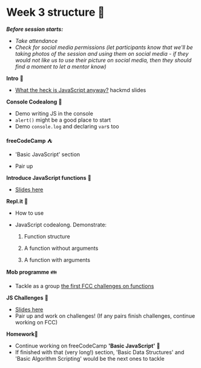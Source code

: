 # Week 3 structure :information_desk_person:

**_Before session starts:_**

- _Take attendance_
- _Check for social media permissions (let participants know that we'll be taking photos of the session and using them on social media - if they would not like us to use their picture on social media, then they should find a moment to let a mentor know)_

**Intro** :wave:

- [What the heck is JavaScript anyway?](https://hackmd.io/9vIkK0DYRe-_AqLpU9wA_g) hackmd slides

**Console Codealong** :eyes:

- Demo writing JS in the console
- `alert()` might be a good place to start
- Demo `console.log` and declaring `var`s too

**freeCodeCamp** :tent:

- 'Basic JavaScript' section

- Pair up

**Introduce JavaScript functions** :dizzy:

- [Slides here](https://hackmd.io/R-qlj2BfTYCkWr3_KbXYEA)

**Repl.it** :book:

- How to use
- JavaScript codealong. Demonstrate:

  1.  Function structure

  2.  A function without arguments

  3.  A function with arguments

**Mob programme** :family:

- Tackle as a group [the first FCC challenges on functions](https://learn.freecodecamp.org/javascript-algorithms-and-data-structures/basic-javascript/write-reusable-javascript-with-functions)

**JS Challenges** :turtle:

- [Slides here](https://hackmd.io/445IJxgQQ1S-inNrt7fndw)
- Pair up and work on challenges! (If any pairs finish challenges, continue working on FCC)

**Homework**:apple:

- Continue working on freeCodeCamp **'Basic JavaScript'** :rocket:
- If finished with that (very long!) section, 'Basic Data Structures' and 'Basic Algorithm Scripting' would be the next ones to tackle
